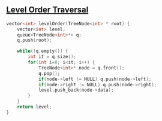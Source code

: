 ## [Level Order Traversal](https://leetcode.com/problems/binary-tree-level-order-traversal/)
``` cpp
vector<int> levelOrder(TreeNode<int> * root) {
    vector<int> level;
    queue<TreeNode<int>*> q;
    q.push(root);

    while(!q.empty()) {
        int it = q.size();
        for(int i=0; i<it; i++) {
            TreeNode<int>* node = q.front();
            q.pop();
            if(node->left != NULL) q.push(node->left);
            if(node->right != NULL) q.push(node->right);
            level.push_back(node->data);
        }
    }
    return level;
}
```
